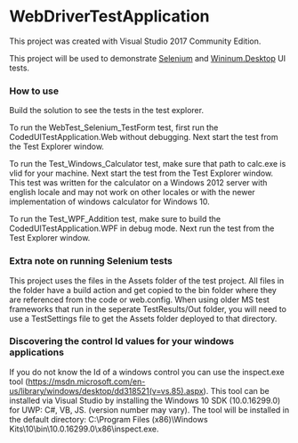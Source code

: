 <h1>WebDriverTestApplication</h1>
<p>
    This project was created with Visual Studio 2017 Community Edition.
</p>
<p>
    This project will be used to demonstrate <a href="http://www.seleniumhq.org/" target=_blank">Selenium</a> and <a href="https://github.com/2gis/Winium.Desktop" target="_blank">Wininum.Desktop</a> UI tests.
</p> 
<h3>How to use</h3>
<p>
	Build the solution to see the tests in the test explorer.
</p>
<p>
	To run the WebTest_Selenium_TestForm test, first run the CodedUITestApplication.Web without debugging. 
	Next start the test from the Test Explorer window.
</p>
<p>
	To run the Test_Windows_Calculator test, make sure that path to calc.exe is vlid for your machine.
	Next start the test from the Test Explorer window. This test was written for the calculator on a Windows 2012 server with english locale and may not work on other locales or with the newer implementation of windows calculator for Windows 10.
</p>
<p>
	To run the Test_WPF_Addition test, make sure to build the CodedUITestApplication.WPF in debug mode. 
	Next run the test from the Test Explorer window.
</p>
<h3>Extra note on running Selenium tests</h3>
<p>
This project uses the files in the Assets folder of the test project. All files in the folder have a build action and get copied to the bin folder where they are referenced from the code or web.config.
When using older MS test frameworks that run in the seperate TestResults/Out folder, you will need to use a TestSettings file to get the Assets folder deployed to that directory.
</p>

<h3>Discovering the control Id values for your windows applications</h3>
<p>
If you do not know the Id of a windows control you can use the inspect.exe tool (<a href="https://msdn.microsoft.com/en-us/library/windows/desktop/dd318521(v=vs.85).aspx" target="_blank">https://msdn.microsoft.com/en-us/library/windows/desktop/dd318521(v=vs.85).aspx</a>).
This tool can be installed via Visual Studio by installing the Windows 10 SDK (10.0.16299.0) for UWP: C#, VB, JS. (version number may vary). The tool will be installed in the default directory: C:\Program Files (x86)\Windows Kits\10\bin\10.0.16299.0\x86\inspect.exe.
</p>
		

